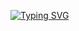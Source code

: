 <a href="https://git.io/typing-svg"><img src="https://readme-typing-svg.demolab.com?font=Ubuntu&duration=900&pause=600&color=2CF73A&center=true&multiline=true&repeat=false&width=435&lines=Ol%C3%A1+%F0%9F%91%8B;Sou+estudante+de+Sistemas+de+Informa%C3%A7%C3%A3o+;explorando+a+programa%C3%A7%C3%A3o+no+m%C3%A1ximo+de+%C3%A1reas+poss%C3%ADveis+" alt="Typing SVG" /></a>
